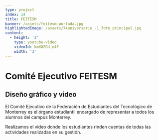 ```yaml
---
type: project
index: 14
title: FEITESM
banner: /assets/feitesm-portada.jpg
highlightedImage: /assets/74aniversario_-1_foto_principal.jpg
content:
  - height: '2'
    type: youtube-video
    videoId: kmX0ZGU_e4E
    width: '3'
---
```

# Comité Ejecutivo FEITESM

## Diseño gráfico y video

El Comité Ejecutivo de la Federación de Estudiantes del Tecnológico de Monterrey es el órgano estudiantil encargado de representar a todos los alumnos del campus Monterrey.

Realizamos el video donde los estudiantes rinden cuentas de todas las actividades realizadas en su gestión.
